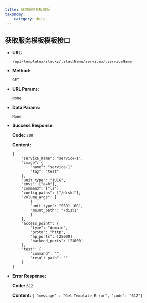 ```yaml
---
title: 获取服务模板模板
taxonomy:
    category: docs
---
```


## 获取服务模板模板接口

* **URL:**

    `/api/templates/stacks/:stackName/services/:serviceName`

* **Method:**

    `GET`

* **URL Params:**

    `None`

* **Data Params:**

    `None`

* **Success Response:**

	**Code:** `200`

	**Content:** 
	
	```
    {
        "service_name": "service-1",
        "image": {
            "name": "service-1",
            "tag": "test"
        },
        "unit_type": "1U1G",
        "envs": ["a=b"],
        "command": ["ls"],
        "config_paths": ["/disk1"],
        "volume_args": [
            {
            "unit_type": "SSD1_10G",
            "mount_path": "/disk1"
            }
        ],
        "access_point": {
            "type": "domain",
            "proto": "http",
            "ap_ports": [25000],
            "backend_ports": [25000]
        },
        "test": {
            "command": "",
            "result_path": ""
        }
    }
    ```

* **Error Response:**

	**Code:** `612`
  	
  	**Content:** `{ "message" : "Get Template Error", "code": "612"}`